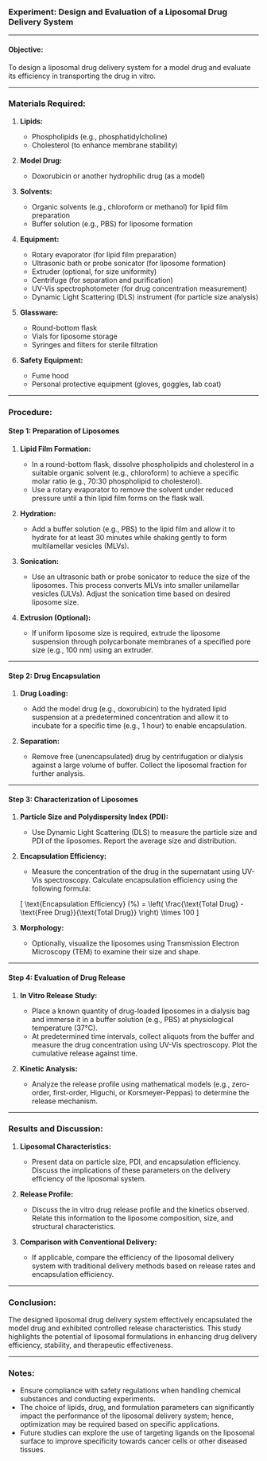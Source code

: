 ### Experiment: Design and Evaluation of a Liposomal Drug Delivery System

---

#### Objective:
To design a liposomal drug delivery system for a model drug and evaluate its efficiency in transporting the drug in vitro.

---

### Materials Required:

1. **Lipids:**
   - Phospholipids (e.g., phosphatidylcholine)
   - Cholesterol (to enhance membrane stability)

2. **Model Drug:**
   - Doxorubicin or another hydrophilic drug (as a model)

3. **Solvents:**
   - Organic solvents (e.g., chloroform or methanol) for lipid film preparation
   - Buffer solution (e.g., PBS) for liposome formation

4. **Equipment:**
   - Rotary evaporator (for lipid film preparation)
   - Ultrasonic bath or probe sonicator (for liposome formation)
   - Extruder (optional, for size uniformity)
   - Centrifuge (for separation and purification)
   - UV-Vis spectrophotometer (for drug concentration measurement)
   - Dynamic Light Scattering (DLS) instrument (for particle size analysis)

5. **Glassware:**
   - Round-bottom flask
   - Vials for liposome storage
   - Syringes and filters for sterile filtration

6. **Safety Equipment:**
   - Fume hood
   - Personal protective equipment (gloves, goggles, lab coat)

---

### Procedure:

#### Step 1: Preparation of Liposomes

1. **Lipid Film Formation:**
   - In a round-bottom flask, dissolve phospholipids and cholesterol in a suitable organic solvent (e.g., chloroform) to achieve a specific molar ratio (e.g., 70:30 phospholipid to cholesterol).
   - Use a rotary evaporator to remove the solvent under reduced pressure until a thin lipid film forms on the flask wall.

2. **Hydration:**
   - Add a buffer solution (e.g., PBS) to the lipid film and allow it to hydrate for at least 30 minutes while shaking gently to form multilamellar vesicles (MLVs).

3. **Sonication:**
   - Use an ultrasonic bath or probe sonicator to reduce the size of the liposomes. This process converts MLVs into smaller unilamellar vesicles (ULVs). Adjust the sonication time based on desired liposome size.

4. **Extrusion (Optional):**
   - If uniform liposome size is required, extrude the liposome suspension through polycarbonate membranes of a specified pore size (e.g., 100 nm) using an extruder.

---

#### Step 2: Drug Encapsulation

1. **Drug Loading:**
   - Add the model drug (e.g., doxorubicin) to the hydrated lipid suspension at a predetermined concentration and allow it to incubate for a specific time (e.g., 1 hour) to enable encapsulation.

2. **Separation:**
   - Remove free (unencapsulated) drug by centrifugation or dialysis against a large volume of buffer. Collect the liposomal fraction for further analysis.

---

#### Step 3: Characterization of Liposomes

1. **Particle Size and Polydispersity Index (PDI):**
   - Use Dynamic Light Scattering (DLS) to measure the particle size and PDI of the liposomes. Report the average size and distribution.

2. **Encapsulation Efficiency:**
   - Measure the concentration of the drug in the supernatant using UV-Vis spectroscopy. Calculate encapsulation efficiency using the following formula:

   \[
   \text{Encapsulation Efficiency} (\%) = \left( \frac{\text{Total Drug} - \text{Free Drug}}{\text{Total Drug}} \right) \times 100
   \]

3. **Morphology:**
   - Optionally, visualize the liposomes using Transmission Electron Microscopy (TEM) to examine their size and shape.

---

#### Step 4: Evaluation of Drug Release

1. **In Vitro Release Study:**
   - Place a known quantity of drug-loaded liposomes in a dialysis bag and immerse it in a buffer solution (e.g., PBS) at physiological temperature (37°C).
   - At predetermined time intervals, collect aliquots from the buffer and measure the drug concentration using UV-Vis spectroscopy. Plot the cumulative release against time.

2. **Kinetic Analysis:**
   - Analyze the release profile using mathematical models (e.g., zero-order, first-order, Higuchi, or Korsmeyer-Peppas) to determine the release mechanism.

---

### Results and Discussion:

1. **Liposomal Characteristics:**
   - Present data on particle size, PDI, and encapsulation efficiency. Discuss the implications of these parameters on the delivery efficiency of the liposomal system.

2. **Release Profile:**
   - Discuss the in vitro drug release profile and the kinetics observed. Relate this information to the liposome composition, size, and structural characteristics.

3. **Comparison with Conventional Delivery:**
   - If applicable, compare the efficiency of the liposomal delivery system with traditional delivery methods based on release rates and encapsulation efficiency.

---

### Conclusion:
The designed liposomal drug delivery system effectively encapsulated the model drug and exhibited controlled release characteristics. This study highlights the potential of liposomal formulations in enhancing drug delivery efficiency, stability, and therapeutic effectiveness.

---

### Notes:
- Ensure compliance with safety regulations when handling chemical substances and conducting experiments.
- The choice of lipids, drug, and formulation parameters can significantly impact the performance of the liposomal delivery system; hence, optimization may be required based on specific applications.
- Future studies can explore the use of targeting ligands on the liposomal surface to improve specificity towards cancer cells or other diseased tissues.